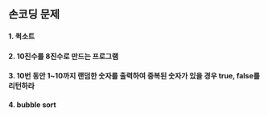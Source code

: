 ## 손코딩 문제

#### 1. 퀵소트    
#### 2. 10진수를 8진수로 만드는 프로그램
#### 3. 10번 동안 1~10까지 랜덤한 숫자를 출력하여 중복된 숫자가 있을 경우 true, false를 리턴하라
#### 4. bubble sort

